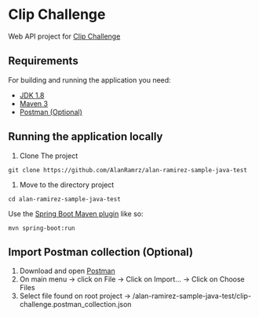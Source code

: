 # Clip Challenge

Web API project for [Clip Challenge](https://github.com/cesaralcancio/simple-test)

## Requirements

For building and running the application you need:

- [JDK 1.8](http://www.oracle.com/technetwork/java/javase/downloads/jdk8-downloads-2133151.html)
- [Maven 3](https://maven.apache.org)
- [Postman (Optional)](https://www.postman.com/downloads/)

## Running the application locally

1. Clone The project

```shell
git clone https://github.com/AlanRamrz/alan-ramirez-sample-java-test
```

1. Move to the directory project

```shell
cd alan-ramirez-sample-java-test
```

Use the [Spring Boot Maven plugin](https://docs.spring.io/spring-boot/docs/current/reference/html/build-tool-plugins-maven-plugin.html) like so:

```shell
mvn spring-boot:run
```

## Import Postman collection (Optional)

1. Download and open [Postman](https://www.postman.com/downloads/)
2. On main menu -> click on File -> Click on Import... -> Click on Choose Files
3. Select file found on root project -> /alan-ramirez-sample-java-test/clip-challenge.postman_collection.json